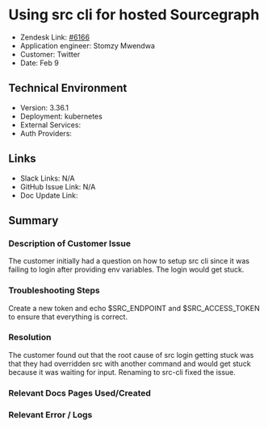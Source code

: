 # Using src cli for hosted Sourcegraph <!-- Ticket Title  Hint: include keywords to make it searchable -->

- Zendesk Link: [#6166](https://sourcegraph.zendesk.com/agent/tickets/6166)
- Application engineer: Stomzy Mwendwa
- Customer: Twitter <!-- Redact if this contains personally identifying information -->
- Date: Feb 9

<!-- Data populated from integration, speak to Ben Gordon or Michael Bali if not working -->
<!-- During Internal team trial, fill missing data manually (we are waiting for all data to sync) -->

## Technical Environment
- Version: 3.36.1​
- Deployment: kubernetes
- External Services:
- Auth Providers:


## Links
<!-- Data for application engineer manual entry -->
- Slack Links: N/A
- GitHub Issue Link: N/A
- Doc Update Link:

## Summary
### Description of Customer Issue
The customer initially had a question on how to setup src cli since it was failing to login after providing env variables. The login would get stuck.
### Troubleshooting Steps
Create a new token and echo $SRC_ENDPOINT and $SRC_ACCESS_TOKEN to ensure that everything is correct.
### Resolution
The customer found out that the root cause of src login getting stuck was that they had overridden src with another command and would get stuck because it was waiting for input. Renaming to src-cli fixed the issue. 
### Relevant Docs Pages Used/Created

### Relevant Error / Logs
<!-- Please redact keys, tokens, and personal identifying information -->
